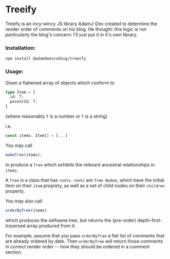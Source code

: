# Treeify 

Treeify is an incy-wincy JS library AdamJ-Dev created to determine the render order of comments on his blog. He thought: this logic is not *particularly* the blog's concern: I'll just put it in it's own library.

### Installation:

```
npm install @adamdoescoding/treeify
```

### Usage:

Given a flattened array of objects which conform to

```typescript
type Item = {
  id: T;
  parentId: T;
}
```
(where reasonably `T` is a number or `T` is a string)

i.e. 

```typescript
const items: Item[] = [...]
```

You may call 

```typescript
makeTree(items);
```
to produce a `Tree` which exhibits the relevant ancestral relationships in `items`. 

A `Tree` is a class that has `roots`. `roots` are `Tree Node`s, which have the initial item on their `item` proprety, as well as a set of child nodes on their `children` property.

You may also call

```typescript
orderByTree(items)
```

which produces the selfsame tree, but returns the (pre-order) depth-first-traversed array produced from it.

For example, assume that you pass `orderByTree` a flat list of comments that are already ordered by date. Then `orderByTree` will return those comments in correct render order -- how they should be ordered in a comment section.  
